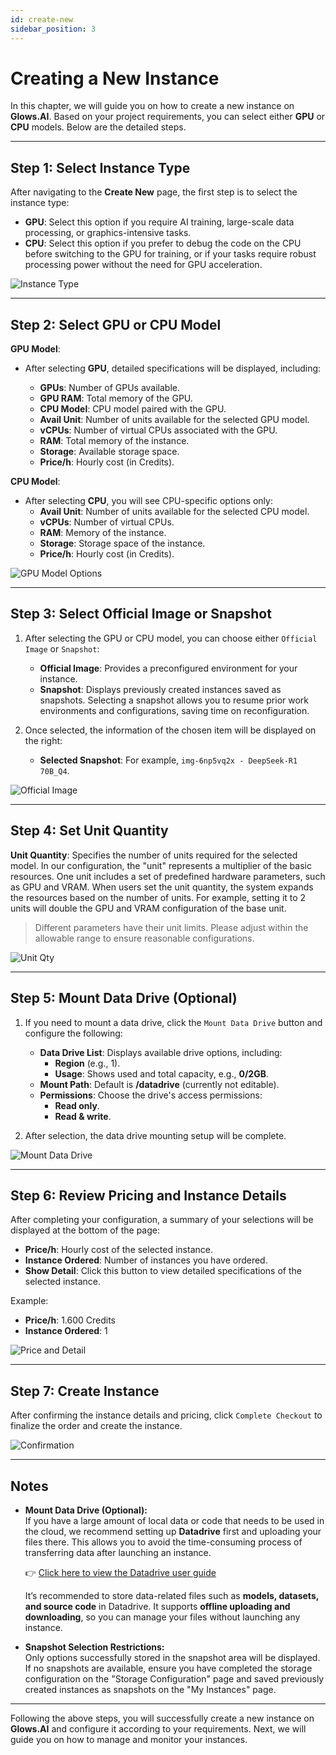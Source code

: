 ```yaml
---
id: create-new
sidebar_position: 3
---
```


# Creating a New Instance

In this chapter, we will guide you on how to create a new instance on **Glows.AI**. Based on your project requirements, you can select either **GPU** or **CPU** models. Below are the detailed steps.

---

## **Step 1: Select Instance Type**

After navigating to the **Create New** page, the first step is to select the instance type:

- **GPU**: Select this option if you require AI training, large-scale data processing, or graphics-intensive tasks.
- **CPU**: Select this option if you prefer to debug the code on the CPU before switching to the GPU for training, or if your tasks require robust processing power without the need for GPU acceleration.

![Instance Type](../docs-images/p03/01.Instance%20type.jpg)

---

## **Step 2: Select GPU or CPU Model**

**GPU Model**:

- After selecting **GPU**, detailed specifications will be displayed, including:

  - **GPUs**: Number of GPUs available.
  - **GPU RAM**: Total memory of the GPU.
  - **CPU Model**: CPU model paired with the GPU.
  - **Avail Unit**: Number of units available for the selected GPU model.
  - **vCPUs**: Number of virtual CPUs associated with the GPU.
  - **RAM**: Total memory of the instance.
  - **Storage**: Available storage space.
  - **Price/h**: Hourly cost (in Credits).

**CPU Model**:

- After selecting **CPU**, you will see CPU-specific options only:
  - **Avail Unit**: Number of units available for the selected CPU model.
  - **vCPUs**: Number of virtual CPUs.
  - **RAM**: Memory of the instance.
  - **Storage**: Storage space of the instance.
  - **Price/h**: Hourly cost (in Credits).

![GPU Model Options](../docs-images/p03/02.GPU%20options.jpg)

---

## **Step 3: Select Official Image or Snapshot**

1. After selecting the GPU or CPU model, you can choose either `Official Image` or `Snapshot`:

   - **Official Image**: Provides a preconfigured environment for your instance.
   - **Snapshot**: Displays previously created instances saved as snapshots. Selecting a snapshot allows you to resume prior work environments and configurations, saving time on reconfiguration.

2. Once selected, the information of the chosen item will be displayed on the right:
   - **Selected Snapshot**: For example, `img-6np5vq2x - DeepSeek-R1 70B_Q4`.

![Official Image](../docs-images/p03/03.Selected%20Image.jpg)

---

## **Step 4: Set Unit Quantity**

**Unit Quantity**: Specifies the number of units required for the selected model. In our configuration, the "unit" represents a multiplier of the basic resources. One unit includes a set of predefined hardware parameters, such as GPU and VRAM. When users set the unit quantity, the system expands the resources based on the number of units. For example, setting it to 2 units will double the GPU and VRAM configuration of the base unit.

> Different parameters have their unit limits. Please adjust within the allowable range to ensure reasonable configurations.

![Unit Qty](../docs-images/p03/04.Unit%20Qty.jpg)

---

## **Step 5: Mount Data Drive (Optional)**

1. If you need to mount a data drive, click the `Mount Data Drive` button and configure the following:

   - **Data Drive List**: Displays available drive options, including:
     - **Region** (e.g., 1).
     - **Usage**: Shows used and total capacity, e.g., **0/2GB**.
   - **Mount Path**: Default is **/datadrive** (currently not editable).
   - **Permissions**: Choose the drive's access permissions:
     - **Read only**.
     - **Read & write**.

2. After selection, the data drive mounting setup will be complete.

![Mount Data Drive](../docs-images/p03/05.Mount%20Data%20Drive.jpg)

---

## **Step 6: Review Pricing and Instance Details**

After completing your configuration, a summary of your selections will be displayed at the bottom of the page:

- **Price/h**: Hourly cost of the selected instance.
- **Instance Ordered**: Number of instances you have ordered.
- **Show Detail**: Click this button to view detailed specifications of the selected instance.

Example:

- **Price/h**: 1.600 Credits
- **Instance Ordered**: 1

![Price and Detail](../docs-images/p03/06.Price%20and%20Detail.jpg)

---

## **Step 7: Create Instance**

After confirming the instance details and pricing, click `Complete Checkout` to finalize the order and create the instance.

![Confirmation](../docs-images/p03/07.Confirmation.jpg)

---

## **Notes**

- **Mount Data Drive (Optional):**  
  If you have a large amount of local data or code that needs to be used in the cloud, we recommend setting up **Datadrive** first and uploading your files there. This allows you to avoid the time-consuming process of transferring data after launching an instance.

  👉 [Click here to view the Datadrive user guide](https://docs.glows.ai/zh-TW/docs/datadrive)

  It’s recommended to store data-related files such as **models, datasets, and source code** in Datadrive. It supports **offline uploading and downloading**, so you can manage your files without launching any instance.

- **Snapshot Selection Restrictions:**  
  Only options successfully stored in the snapshot area will be displayed. If no snapshots are available, ensure you have completed the storage configuration on the "Storage Configuration" page and saved previously created instances as snapshots on the "My Instances" page.

---

Following the above steps, you will successfully create a new instance on **Glows.AI** and configure it according to your requirements. Next, we will guide you on how to manage and monitor your instances.
